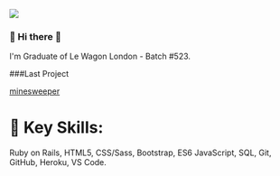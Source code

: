 ![](https://komarev.com/ghpvc/?username=GWiktorzak&color=blue&style=plastic&label=👁)
### 👋 Hi there 👋
I'm Graduate of Le Wagon London - Batch #523. 

###Last Project

[minesweeper](https://github.com/GWiktorzak/minesweeper)

# 🕺 Key Skills:
Ruby on Rails, HTML5, CSS/Sass, Bootstrap, ES6 JavaScript, SQL, Git, GitHub, Heroku, VS Code.

